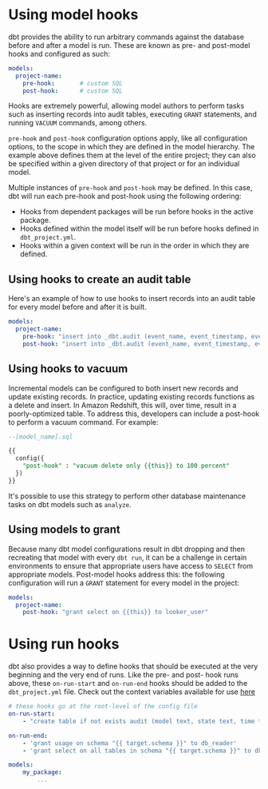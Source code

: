 # Using model hooks

dbt provides the ability to run arbitrary commands against the database before and after a model is run. These are known as pre- and post-model hooks and configured as such:

```YAML
models:
  project-name:
    pre-hook:       # custom SQL
    post-hook:      # custom SQL

```

Hooks are extremely powerful, allowing model authors to perform tasks such as inserting records into audit tables, executing `GRANT` statements, and running `VACUUM` commands, among others.

`pre-hook` and `post-hook` configuration options apply, like all configuration options, to the scope in which they are defined in the model hierarchy. The example above defines them at the level of the entire project; they can also be specified within a given directory of that project or for an individual model.

Multiple instances of `pre-hook` and `post-hook` may be defined. In this case, dbt will run each pre-hook and post-hook using the following ordering:

- Hooks from dependent packages will be run before hooks in the active package.
- Hooks defined within the model itself will be run before hooks defined in `dbt_project.yml`.
- Hooks within a given context will be run in the order in which they are defined.

## Using hooks to create an audit table

Here's an example of how to use hooks to insert records into an audit table for every model before and after it is built.

```YAML
models:
  project-name:
    pre-hook: "insert into _dbt.audit (event_name, event_timestamp, event_schema, event_model) values ( 'starting model deployment', getdate(), '{{this.schema}}', '{{this.name}}')"
    post-hook: "insert into _dbt.audit (event_name, event_timestamp, event_schema, event_model) values ( 'completed model deployment', getdate(), '{{this.schema}}', '{{this.name}}')"
```

## Using hooks to vacuum

Incremental models can be configured to both insert new records and update existing records. In practice, updating existing records functions as a delete and insert. In Amazon Redshift, this will, over time, result in a poorly-optimized table. To address this, developers can include a post-hook to perform a vacuum command. For example:

```SQL
--[model_name].sql

{{
  config({
    "post-hook" : "vacuum delete only {{this}} to 100 percent"
  })
}}
```

It's possible to use this strategy to perform other database maintenance tasks on dbt models such as `analyze`.

## Using models to grant

Because many dbt model configurations result in dbt dropping and then recreating that model with every `dbt run`, it can be a challenge in certain environments to ensure that appropriate users have access to `SELECT` from appropriate models. Post-model hooks address this: the following configuration will run a `GRANT` statement for every model in the project:

```YAML
models:
  project-name:
    post-hook: "grant select on {{this}} to looker_user"
```

# Using run hooks

dbt also provides a way to define hooks that should be executed at the very beginning and the very end of runs. Like the pre- and post- hook runs above, these `on-run-start` and `on-run-end` hooks should be added to the `dbt_project.yml` file. Check out the context variables available for use [here](context-variables/)


```YAML
# these hooks go at the root-level of the config file
on-run-start:
    - "create table if not exists audit (model text, state text, time timestamp)"

on-run-end:
    - 'grant usage on schema "{{ target.schema }}" to db_reader'
    - 'grant select on all tables in schema "{{ target.schema }}" to db_reader'

models:
    my_package:
        ...
```

